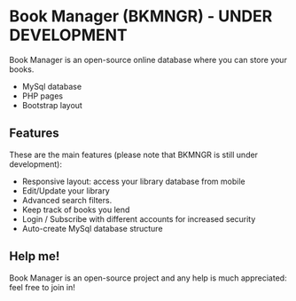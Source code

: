 # Book Manager (BKMNGR) - UNDER DEVELOPMENT

Book Manager is an open-source online database where you can store your books.

  - MySql database
  - PHP pages
  - Bootstrap layout

## Features

These are the main features (please note that BKMNGR is still under development):

* Responsive layout: access your library database from mobile
* Edit/Update your library
* Advanced search filters.
* Keep track of books you lend 
* Login / Subscribe with different accounts for increased security
* Auto-create MySql database structure

## Help me!

Book Manager is an open-source project and any help is much appreciated: feel free to join in!